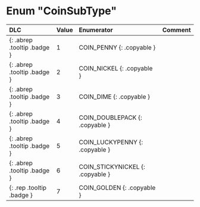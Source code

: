 # Enum "CoinSubType"
|DLC|Value|Enumerator|Comment|
|:--|:--|:--|:--|
|[ ](#){: .abrep .tooltip .badge }|1 |COIN_PENNY {: .copyable } |  | 
|[ ](#){: .abrep .tooltip .badge }|2 |COIN_NICKEL {: .copyable } |  | 
|[ ](#){: .abrep .tooltip .badge }|3 |COIN_DIME {: .copyable } |  | 
|[ ](#){: .abrep .tooltip .badge }|4 |COIN_DOUBLEPACK {: .copyable } |  | 
|[ ](#){: .abrep .tooltip .badge }|5 |COIN_LUCKYPENNY {: .copyable } |  | 
|[ ](#){: .abrep .tooltip .badge }|6 |COIN_STICKYNICKEL {: .copyable } |  | 
|[ ](#){: .rep .tooltip .badge }|7 |COIN_GOLDEN {: .copyable } |  | 